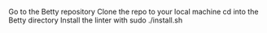 Go to the Betty repository
Clone the repo to your local machine
cd into the Betty directory
Install the linter with sudo ./install.sh
